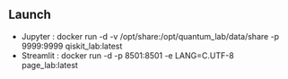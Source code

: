 ## Launch
- Jupyter : docker run -d -v /opt/share:/opt/quantum_lab/data/share -p 9999:9999 qiskit_lab:latest  
- Streamlit : docker run -d -p 8501:8501 -e LANG=C.UTF-8 page_lab:latest
